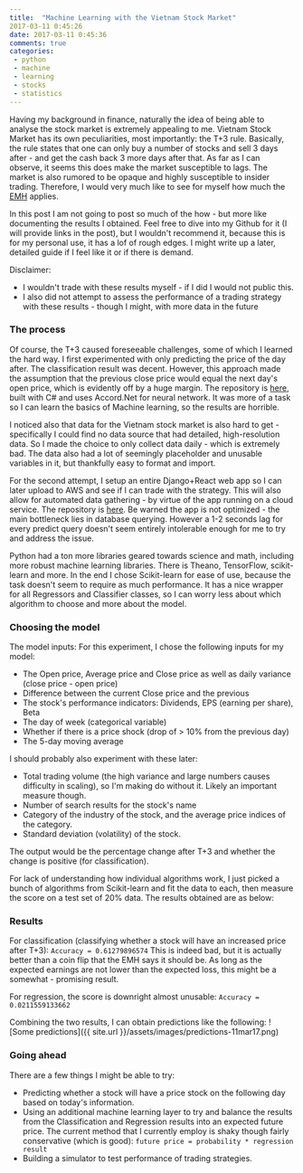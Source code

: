 ```yaml
---
title:  "Machine Learning with the Vietnam Stock Market"
2017-03-11 0:45:26
date: 2017-03-11 0:45:36
comments: true
categories:
 - python
 - machine
 - learning
 - stocks
 - statistics
---
```


Having my background in finance, naturally the idea of being able to analyse the stock market is extremely appealing to me. Vietnam Stock Market has its own peculiarities, most importantly: the T+3 rule. Basically, the rule states that one can only buy a number of stocks and sell 3 days after - and get the cash back 3 more days after that. As far as I can observe, it seems this does make the market susceptible to lags. The market is also rumored to be opaque and highly susceptible to insider trading. Therefore, I would very much like to see for myself how much the [EMH](http://www.investopedia.com/terms/e/efficientmarkethypothesis.asp) applies.

In this post I am not going to post so much of the how - but more like documenting the results I obtained. Feel free to dive into my Github for it (I will provide links in the post), but I wouldn't recommend it, because this is for my personal use, it has a lof of rough edges. I might write up a later, detailed guide if I feel like it or if there is demand.

Disclaimer:
- I wouldn't trade with these results myself - if I did I would not public this.
- I also did not attempt to assess the performance of a trading strategy with these results - though I might, with more data in the future

### The process

Of course, the T+3 caused foreseeable challenges, some of which I learned the hard way. I first experimented with only predicting the price of the day after. The classification result was decent. However, this approach made the assumption that the previous close price would equal the next day's open price, which is evidently off by a huge margin. The repository is [here](https://github.com/luungoc2005/DataGathererGUI), built with C# and uses Accord.Net for neural network. It was more of a task so I can learn the basics of Machine learning, so the results are horrible.

I noticed also that data for the Vietnam stock market is also hard to get - specifically I could find no data source that had detailed, high-resolution data. So I made the choice to only collect data daily - which is extremely bad. The data also had a lot of seemingly placeholder and unusable variables in it, but thankfully easy to format and import.

For the second attempt, I setup an entire Django+React web app so I can later upload to AWS and see if I can trade with the strategy. This will also allow for automated data gathering - by virtue of the app running on a cloud service. The repository is [here](https://github.com/luungoc2005/stocksman-react). Be warned the app is not optimized - the main bottleneck lies in database querying. However a 1-2 seconds lag for every predict query doesn't seem entirely intolerable enough for me to try and address the issue.

Python had a ton more libraries geared towards science and math, including more robust machine learning libraries. There is Theano, TensorFlow, scikit-learn and more. In the end I chose Scikit-learn for ease of use, because the task doesn't seem to require as much performance. It has a nice wrapper for all Regressors and Classifier classes, so I can worry less about which algorithm to choose and more about the model.

### Choosing the model

The model inputs: For this experiment, I chose the following inputs for my model:
- The Open price, Average price and Close price as well as daily variance (close price - open price)
- Difference between the current Close price and the previous
- The stock's performance indicators: Dividends, EPS (earning per share), Beta
- The day of week (categorical variable)
- Whether if there is a price shock (drop of > 10% from the previous day)
- The 5-day moving average

I should probably also experiment with these later:
- Total trading volume (the high variance and large numbers causes difficulty in scaling), so I'm making do without it. Likely an important measure though.
- Number of search results for the stock's name
- Category of the industry of the stock, and the average price indices of the category.
- Standard deviation (volatility) of the stock.

The output would be the percentage change after T+3 and whether the change is positive (for classification).

For lack of understanding how individual algorithms work, I just picked a bunch of algorithms from Scikit-learn and fit the data to each, then measure the score on a test set of 20% data. The results obtained are as below:

### Results

For classification (classifying whether a stock will have an increased price after T+3):
`Accuracy = 0.61279896574`
This is indeed bad, but it is actually better than a coin flip that the EMH says it should be. As long as the expected earnings are not lower than the expected loss, this might be a somewhat - promising result.

For regression, the score is downright almost unusable:
`Accuracy = 0.0211559133662`

Combining the two results, I can obtain predictions like the following:
![Some predictions]({{ site.url }}/assets/images/predictions-11mar17.png)

### Going ahead
There are a few things I might be able to try:
- Predicting whether a stock will have a price stock on the following day based on today's information.
- Using an additional machine learning layer to try and balance the results from the Classification and Regression results into an expected future price. The current method that I currently employ is shaky though fairly conservative (which is good): `future price = probability * regression result`
- Building a simulator to test performance of trading strategies.
